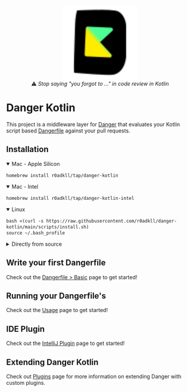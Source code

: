 <p align="center">
  <img width=200 height=200 src="assets/icon.svg"/></br>
  ⚠️ <i>Stop saying "you forgot to …" in code review in Kotlin</i>
</p>

# Danger Kotlin

This project is a middleware layer for [Danger][] that evaluates your Kotlin script based [Dangerfile][] against your pull requests.

## Installation

<details open>
<summary>Mac - Apple Silicon</summary>

```shell
homebrew install r0adkll/tap/danger-kotlin
```

</details>

<details open>
<summary>Mac - Intel</summary>

```shell
homebrew install r0adkll/tap/danger-kotlin-intel
```

</details>

<details open>
<summary>Linux</summary>

```shell
bash <(curl -s https://raw.githubusercontent.com/r0adkll/danger-kotlin/main/scripts/install.sh)
source ~/.bash_profile
```

</details>

<details>
<summary>Directly from source</summary>

```shell
git clone https://github.com/r0adkll/danger-kotlin.git
sudo make install
```

</details>

## Write your first Dangerfile

Check out the [Dangerfile > Basic][Dangerfile] page to get started!

## Running your Dangerfile's

Check out the [Usage](usage.md) page to get started!

## IDE Plugin

Check out the [IntelliJ Plugin](intellij-plugin.md) page to get started!

## Extending Danger Kotlin

Check out [Plugins](sdk.md) page for more information on extending Danger with custom plugins.

[Danger]: https://danger.systems/js
[Dangerfile]: basic.md
[IntelliJ Plugin]: intellij-plugin.md
